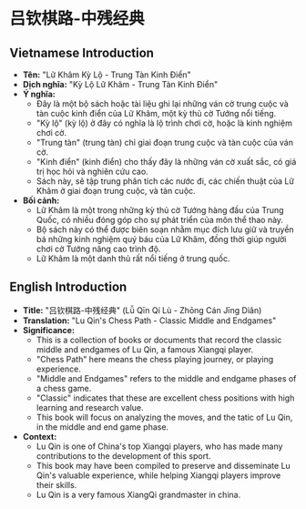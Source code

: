 # 吕钦棋路-中残经典

## Vietnamese Introduction

* **Tên:** "Lữ Khâm Kỳ Lộ - Trung Tàn Kinh Điển"
* **Dịch nghĩa:** "Kỳ Lộ Lữ Khâm - Trung Tàn Kinh Điển"
* **Ý nghĩa:**
    * Đây là một bộ sách hoặc tài liệu ghi lại những ván cờ trung cuộc và tàn cuộc kinh điển của Lữ Khâm, một kỳ thủ cờ Tướng nổi tiếng.
    * "Kỳ lộ" (kỳ lộ) ở đây có nghĩa là lộ trình chơi cờ, hoặc là kinh nghiệm chơi cờ.
    * "Trung tàn" (trung tàn) chỉ giai đoạn trung cuộc và tàn cuộc của ván cờ.
    * "Kinh điển" (kinh điển) cho thấy đây là những ván cờ xuất sắc, có giá trị học hỏi và nghiên cứu cao.
    * Sách này, sẽ tập trung phân tích các nước đi, các chiến thuật của Lữ Khâm ở giai đoạn trung cuộc, và tàn cuộc.
* **Bối cảnh:**
    * Lữ Khâm là một trong những kỳ thủ cờ Tướng hàng đầu của Trung Quốc, có nhiều đóng góp cho sự phát triển của môn thể thao này.
    * Bộ sách này có thể được biên soạn nhằm mục đích lưu giữ và truyền bá những kinh nghiệm quý báu của Lữ Khâm, đồng thời giúp người chơi cờ Tướng nâng cao trình độ.
    * Lữ Khâm là một danh thủ rất nổi tiếng ở trung quốc.

## English Introduction

* **Title:** "吕钦棋路-中残经典" (Lǚ Qīn Qí Lù - Zhōng Cán Jīng Diǎn)
* **Translation:** "Lu Qin's Chess Path - Classic Middle and Endgames"
* **Significance:**
    * This is a collection of books or documents that record the classic middle and endgames of Lu Qin, a famous Xiangqi player.
    * "Chess Path" here means the chess playing journey, or playing experience.
    * "Middle and Endgames" refers to the middle and endgame phases of a chess game.
    * "Classic" indicates that these are excellent chess positions with high learning and research value.
    * This book will focus on analyzing the moves, and the tatic of Lu Qin, in the middle and end game phase.
* **Context:**
    * Lu Qin is one of China's top Xiangqi players, who has made many contributions to the development of this sport.
    * This book may have been compiled to preserve and disseminate Lu Qin's valuable experience, while helping Xiangqi players improve their skills.
    * Lu Qin is a very famous XiangQi grandmaster in china.